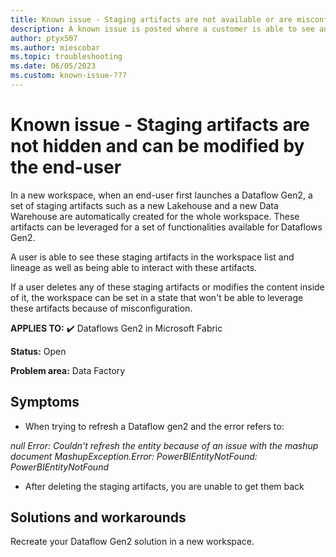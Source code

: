 ```yaml
---
title: Known issue - Staging artifacts are not available or are misconfigured
description: A known issue is posted where a customer is able to see and interact with Staging artifacts such as the Staging Lakehouse and Warehouse
author: ptyx507
ms.author: miescobar
ms.topic: troubleshooting  
ms.date: 06/05/2023
ms.custom: known-issue-???
---
```


# Known issue - Staging artifacts are not hidden and can be modified by the end-user

In a new workspace, when an end-user first launches a Dataflow Gen2, a set of staging artifacts such as a new Lakehouse and a new Data Warehouse are automatically created for the whole workspace. These artifacts can be leveraged for a set of functionalities available for Dataflows Gen2.

A user is able to see these staging artifacts in the workspace list and lineage as well as being able to interact with these artifacts.

If a user deletes any of these staging artifacts or modifies the content inside of it, the workspace can be set in a state that won't be able to leverage these artifacts because of misconfiguration.

**APPLIES TO:** ✔️ Dataflows Gen2 in Microsoft Fabric

**Status:** Open

**Problem area:** Data Factory

## Symptoms

* When trying to refresh a Dataflow gen2 and the error refers to:

*null Error: Couldn't refresh the entity because of an issue with the mashup document MashupException.Error: PowerBIEntityNotFound: PowerBIEntityNotFound*

* After deleting the staging artifacts, you are unable to get them back

## Solutions and workarounds

Recreate your Dataflow Gen2 solution in a new workspace.